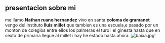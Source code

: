 ## presentacion sobre mi 
me llamo **Nathan ruano hernandez** vivo en santa **coloma de gramanet** vengo del instituto **lluis millet** que tambien es una escuela,e pasado por un monton de colegios entre ellos los palmeras el turo i el ginesta hasta que en sexto de 
primaria llegue al millet i hay he estado hasta ahora.
![baixa.jpg!](/documents/baixa.jpg "lluis millet")
